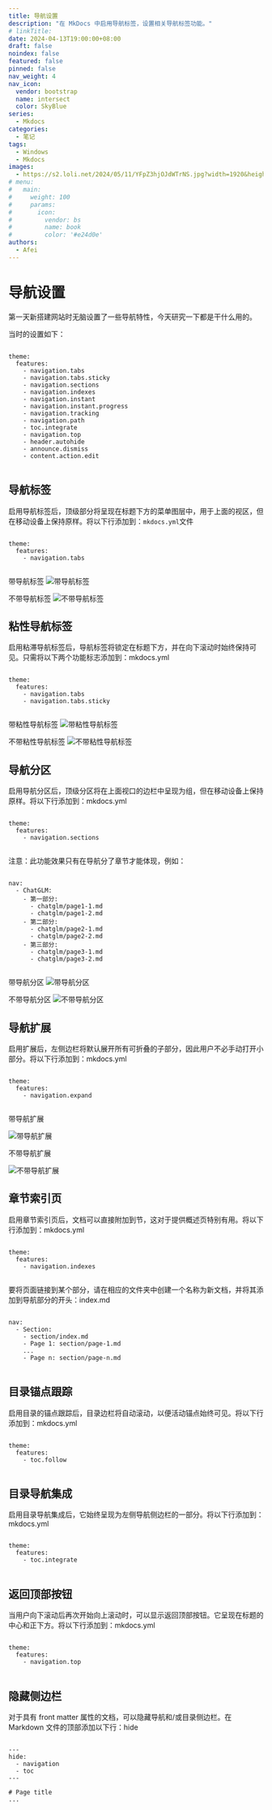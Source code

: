 ```yaml
---
title: 导航设置
description: "在 MkDocs 中启用导航标签，设置相关导航标签功能。"
# linkTitle:
date: 2024-04-13T19:00:00+08:00
draft: false
noindex: false
featured: false
pinned: false
nav_weight: 4
nav_icon:
  vendor: bootstrap
  name: intersect
  color: SkyBlue
series:
  - Mkdocs
categories:
  - 笔记
tags:
  - Windows
  - Mkdocs
images:
  - https://s2.loli.net/2024/05/11/YFpZ3hjOJdWTrNS.jpg?width=1920&height=1440
# menu:
#   main:
#     weight: 100
#     params:
#       icon:
#         vendor: bs
#         name: book
#         color: '#e24d0e'
authors:
  - Afei
---
```


# 导航设置
	
第一天新搭建网站时无脑设置了一些导航特性，今天研究一下都是干什么用的。

当时的设置如下：
```

theme:
  features:
    - navigation.tabs
    - navigation.tabs.sticky
    - navigation.sections
    - navigation.indexes
    - navigation.instant
    - navigation.instant.progress
    - navigation.tracking
    - navigation.path
    - toc.integrate
    - navigation.top
    - header.autohide
    - announce.dismiss
    - content.action.edit
	
```

## 导航标签


启用导航标签后，顶级部分将呈现在标题下方的菜单图层中，用于上面的视区，但在移动设备上保持原样。将以下行添加到：`mkdocs.yml`文件

```

theme:
  features:
    - navigation.tabs
	
```

带导航标签
![带导航标签](https://s2.loli.net/2024/05/13/vMt4UcqDEa59YF6.png)

不带导航标签
![不带导航标签](https://s2.loli.net/2024/05/13/v1RQGChtE9maT7g.png)

## 粘性导航标签

启用粘滞导航标签后，导航标签将锁定在标题下方，并在向下滚动时始终保持可见。只需将以下两个功能标志添加到：mkdocs.yml
```

theme:
  features:
    - navigation.tabs
    - navigation.tabs.sticky


```

带粘性导航标签
![带粘性导航标签](https://s2.loli.net/2024/05/13/iryVWaDMXEcIh86.png)

不带粘性导航标签
![不带粘性导航标签](https://s2.loli.net/2024/05/13/8CvdB3mM75Gi9fP.png)

## 导航分区
启用导航分区后，顶级分区将在上面视口的边栏中呈现为组，但在移动设备上保持原样。将以下行添加到：mkdocs.yml
```

theme:
  features:
    - navigation.sections
	
```

注意：此功能效果只有在导航分了章节才能体现，例如：
```

nav:
  - ChatGLM:
    - 第一部分:
      - chatglm/page1-1.md
      - chatglm/page1-2.md
    - 第二部分:
      - chatglm/page2-1.md
      - chatglm/page2-2.md
    - 第三部分:
      - chatglm/page3-1.md
      - chatglm/page3-2.md
	
```
带导航分区
![带导航分区](https://s2.loli.net/2024/05/13/DdXvhmZlqwH8cxe.png)

不带导航分区
![不带导航分区](https://s2.loli.net/2024/05/13/nMJsNz7Q4mex6VW.png)

## 导航扩展

启用扩展后，左侧边栏将默认展开所有可折叠的子部分，因此用户不必手动打开小部分。将以下行添加到：mkdocs.yml
```

theme:
  features:
    - navigation.expand
	
```

带导航扩展

![带导航扩展](https://s2.loli.net/2024/05/13/MHafmhb4rKuDzLc.png)

不带导航扩展

![不带导航扩展](https://s2.loli.net/2024/05/13/Rtz1HJlPueO6rmk.png)

## 章节索引页

启用章节索引页后，文档可以直接附加到节，这对于提供概述页特别有用。将以下行添加到：mkdocs.yml
```

theme:
  features:
    - navigation.indexes
	
```


要将页面链接到某个部分，请在相应的文件夹中创建一个名称为新文档，并将其添加到导航部分的开头：index.md
```

nav:
  - Section:
    - section/index.md 
    - Page 1: section/page-1.md
    ...
    - Page n: section/page-n.md
	
```

## 目录锚点跟踪

启用目录的锚点跟踪后，目录边栏将自动滚动，以便活动锚点始终可见。将以下行添加到：mkdocs.yml
```

theme:
  features:
    - toc.follow
	
```

## 目录导航集成

启用目录导航集成后，它始终呈现为左侧导航侧边栏的一部分。将以下行添加到：mkdocs.yml
```

theme:
  features:
    - toc.integrate
	
```

## 返回顶部按钮

当用户向下滚动后再次开始向上滚动时，可以显示返回顶部按钮。它呈现在标题的中心和正下方。将以下行添加到：mkdocs.yml
```

theme:
  features:
    - navigation.top
	
```

## 隐藏侧边栏

对于具有 front matter 属性的文档，可以隐藏导航和/或目录侧边栏。在 Markdown 文件的顶部添加以下行：hide
```

---
hide:
  - navigation
  - toc
---

# Page title
...


```







